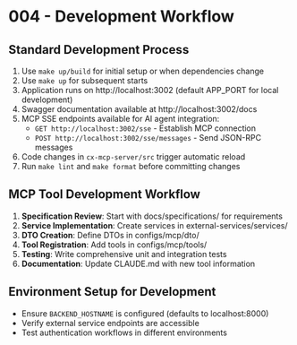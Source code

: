 # 004 - Development Workflow

## Standard Development Process

1. Use `make up/build` for initial setup or when dependencies change
2. Use `make up` for subsequent starts
3. Application runs on http://localhost:3002 (default APP_PORT for local development)
4. Swagger documentation available at http://localhost:3002/docs
5. MCP SSE endpoints available for AI agent integration:
   - `GET http://localhost:3002/sse` - Establish MCP connection
   - `POST http://localhost:3002/sse/messages` - Send JSON-RPC messages
6. Code changes in `cx-mcp-server/src` trigger automatic reload
7. Run `make lint` and `make format` before committing changes

## MCP Tool Development Workflow

1. **Specification Review**: Start with docs/specifications/ for requirements
2. **Service Implementation**: Create services in external-services/services/
3. **DTO Creation**: Define DTOs in configs/mcp/dto/
4. **Tool Registration**: Add tools in configs/mcp/tools/
5. **Testing**: Write comprehensive unit and integration tests
6. **Documentation**: Update CLAUDE.md with new tool information

## Environment Setup for Development

- Ensure `BACKEND_HOSTNAME` is configured (defaults to localhost:8000)
- Verify external service endpoints are accessible
- Test authentication workflows in different environments